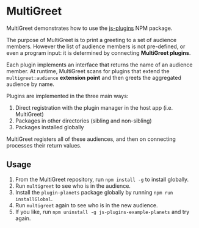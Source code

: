 # MultiGreet

MultiGreet demonstrates how to use the [js-plugins](https://github.com/easeway/js-plugins) NPM
package.

The purpose of MultiGreet is to print a greeting to a set of audience members. However the list of
audience members is not pre-defined, or even a program input: it is determined by connecting
**MultiGreet plugins**.

Each plugin implements an interface that returns the name of an audience member. At runtime,
MultiGreet scans for plugins that extend the `multigreet:audience` **extension point** and then
greets the aggregated audience by name.

Plugins are implemented in the three main ways:

1. Direct registration with the plugin manager in the host app (i.e. MultiGreet)
2. Packages in other directories (sibling and non-sibling)
3. Packages installed globally

MultiGreet registers all of these audiences, and then on connecting processes their return values.

## Usage

1. From the MultiGreet repository, run `npm install -g` to install globally.
2. Run `multigreet` to see who is in the audience.
3. Install the `plugin-planets` package globally by running `npm run installGlobal`.
4. Run `multigreet` again to see who is in the new audience.
5. If you like, run `npm uninstall -g js-plugins-example-planets` and try again.
